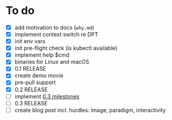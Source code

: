 # To do

- [x] add motivation to docs (`why.md`)
- [x] implement context switch re DPT
- [x] init env vars
- [x] init pre-flight check (is kubectl available)
- [x] implement help $cmd
- [x] binaries for Linux and macOS
- [x] 0.1 RELEASE
- [x] create demo movie
- [x] pre-pull support
- [x] 0.2 RELEASE
- [ ] implement [0.3 milestones](https://github.com/mhausenblas/kubed-sh/milestone/2)
- [ ] 0.3 RELEASE
- [ ] create blog post incl. hurdles: image, paradigm, interactivity

